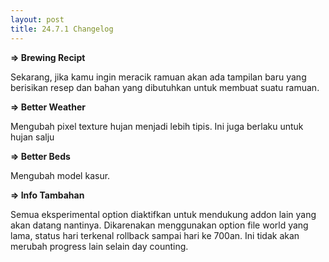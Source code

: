 ```yaml
---
layout: post
title: 24.7.1 Changelog 
---
```

**=> Brewing Recipt**

Sekarang, jika kamu ingin meracik ramuan akan ada tampilan baru yang berisikan resep dan bahan yang dibutuhkan untuk membuat suatu ramuan.

**=> Better Weather**

Mengubah pixel texture hujan menjadi lebih tipis. Ini juga berlaku untuk hujan salju

**=> Better Beds**

Mengubah model kasur.

**=> Info Tambahan**

Semua eksperimental option diaktifkan untuk mendukung addon lain yang akan datang nantinya. Dikarenakan menggunakan option file world yang lama, status hari terkenal rollback sampai hari ke 700an. Ini tidak akan merubah progress lain selain day counting.
